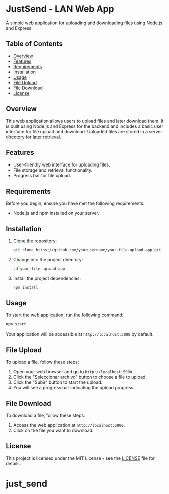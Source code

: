 # JustSend - LAN Web App

A simple web application for uploading and downloading files using Node.js and Express.

## Table of Contents

- [Overview](#overview)
- [Features](#features)
- [Requirements](#requirements)
- [Installation](#installation)
- [Usage](#usage)
- [File Upload](#file-upload)
- [File Download](#file-download)
- [License](#license)

## Overview

This web application allows users to upload files and later download them. It is built using Node.js and Express for the backend and includes a basic user interface for file upload and download. Uploaded files are stored in a server directory for later retrieval.

## Features

- User-friendly web interface for uploading files.
- File storage and retrieval functionality.
- Progress bar for file upload.

## Requirements

Before you begin, ensure you have met the following requirements:

- Node.js and npm installed on your server.

## Installation

1. Clone the repository:

   ```bash
   git clone https://github.com/yourusername/your-file-upload-app.git
   ```

2. Change into the project directory:

   ```bash
   cd your-file-upload-app
   ```

3. Install the project dependencies:

   ```bash
   npm install
   ```

## Usage

To start the web application, run the following command:

```bash
npm start
```

Your application will be accessible at `http://localhost:5000` by default.

## File Upload

To upload a file, follow these steps:

1. Open your web browser and go to `http://localhost:5000`.
2. Click the "Seleccionar archivo" button to choose a file to upload.
3. Click the "Subir" button to start the upload.
4. You will see a progress bar indicating the upload progress.

## File Download

To download a file, follow these steps:

1. Access the web application at `http://localhost:5000`.
2. Click on the file you want to download.

## License

This project is licensed under the MIT License - see the [LICENSE](LICENSE) file for details.
# just_send
